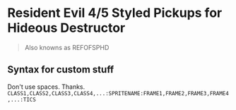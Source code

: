 # Resident Evil 4/5 Styled Pickups for Hideous Destructor
> Also knowns as REFOFSPHD

## Syntax for custom stuff
Don't use spaces. Thanks.
```CLASS1,CLASS2,CLASS3,CLASS4,...:SPRITENAME:FRAME1,FRAME2,FRAME3,FRAME4,...:TICS```
